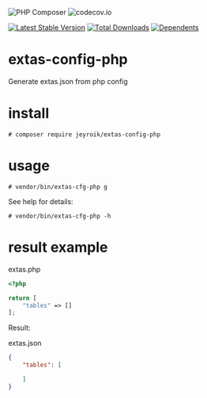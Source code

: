 ![PHP Composer](https://github.com/jeyroik/extas-config-php/workflows/PHP%20Composer/badge.svg?branch=master)
![codecov.io](https://codecov.io/gh/jeyroik/extas-config-php/coverage.svg?branch=master)

[![Latest Stable Version](https://poser.pugx.org/jeyroik/extas-config-php/v)](//packagist.org/packages/jeyroik/extas-jsonrpc)
[![Total Downloads](https://poser.pugx.org/jeyroik/extas-config-php/downloads)](//packagist.org/packages/jeyroik/extas-jsonrpc)
[![Dependents](https://poser.pugx.org/jeyroik/extas-config-php/dependents)](//packagist.org/packages/jeyroik/extas-jsonrpc)

# extas-config-php

Generate extas.json from php config

# install

`# composer require jeyroik/extas-config-php`

# usage

`# vendor/bin/extas-cfg-php g`

See help for details:

`# vendor/bin/extas-cfg-php -h`

# result example

extas.php
```php
<?php

return [
    "tables" => []
];
```

Result:

extas.json
```json
{
    "tables": [

    ]
}
```